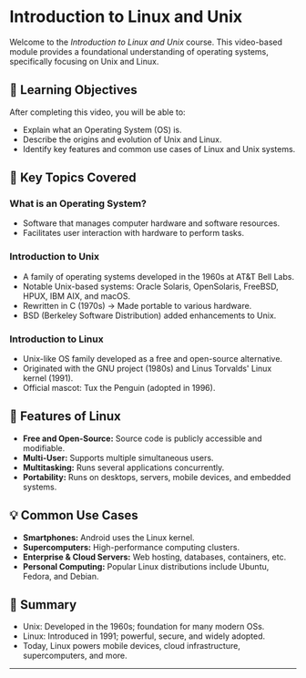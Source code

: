 # Introduction to Linux and Unix

Welcome to the *Introduction to Linux and Unix* course. This video-based module provides a foundational understanding of operating systems, specifically focusing on Unix and Linux.

## 🎯 Learning Objectives

After completing this video, you will be able to:

- Explain what an Operating System (OS) is.
- Describe the origins and evolution of Unix and Linux.
- Identify key features and common use cases of Linux and Unix systems.

## 🧠 Key Topics Covered

### What is an Operating System?
- Software that manages computer hardware and software resources.
- Facilitates user interaction with hardware to perform tasks.

### Introduction to Unix
- A family of operating systems developed in the 1960s at AT&T Bell Labs.
- Notable Unix-based systems: Oracle Solaris, OpenSolaris, FreeBSD, HPUX, IBM AIX, and macOS.
- Rewritten in C (1970s) → Made portable to various hardware.
- BSD (Berkeley Software Distribution) added enhancements to Unix.

### Introduction to Linux
- Unix-like OS family developed as a free and open-source alternative.
- Originated with the GNU project (1980s) and Linus Torvalds' Linux kernel (1991).
- Official mascot: Tux the Penguin (adopted in 1996).

## 🚀 Features of Linux
- **Free and Open-Source:** Source code is publicly accessible and modifiable.
- **Multi-User:** Supports multiple simultaneous users.
- **Multitasking:** Runs several applications concurrently.
- **Portability:** Runs on desktops, servers, mobile devices, and embedded systems.

## 💡 Common Use Cases
- **Smartphones:** Android uses the Linux kernel.
- **Supercomputers:** High-performance computing clusters.
- **Enterprise & Cloud Servers:** Web hosting, databases, containers, etc.
- **Personal Computing:** Popular Linux distributions include Ubuntu, Fedora, and Debian.

## 📜 Summary
- Unix: Developed in the 1960s; foundation for many modern OSs.
- Linux: Introduced in 1991; powerful, secure, and widely adopted.
- Today, Linux powers mobile devices, cloud infrastructure, supercomputers, and more.

---

